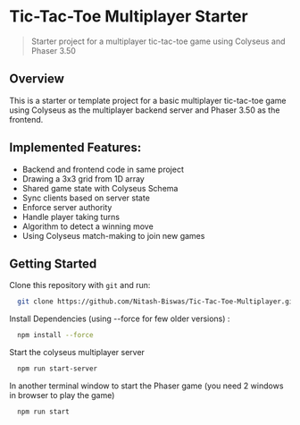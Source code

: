 # Tic-Tac-Toe Multiplayer Starter
> Starter project for a multiplayer tic-tac-toe game using Colyseus and Phaser 3.50

## Overview

This is a starter or template project for a basic multiplayer tic-tac-toe game using Colyseus as the multiplayer backend server and Phaser 3.50 as the frontend.

## Implemented Features:
- Backend and frontend code in same project
- Drawing a 3x3 grid from 1D array
- Shared game state with Colyseus Schema
- Sync clients based on server state
- Enforce server authority
- Handle player taking turns
- Algorithm to detect a winning move
- Using Colyseus match-making to join new games

## Getting Started

Clone this repository with `git` and run:

```bash
  git clone https://github.com/Nitash-Biswas/Tic-Tac-Toe-Multiplayer.git
```
Install Dependencies (using --force for few older versions) :

```bash
  npm install --force
```

Start the colyseus multiplayer server
```bash
  npm run start-server
```

In another terminal window to start the Phaser game (you need 2 windows in browser to play the game)

```bash
  npm run start
```

